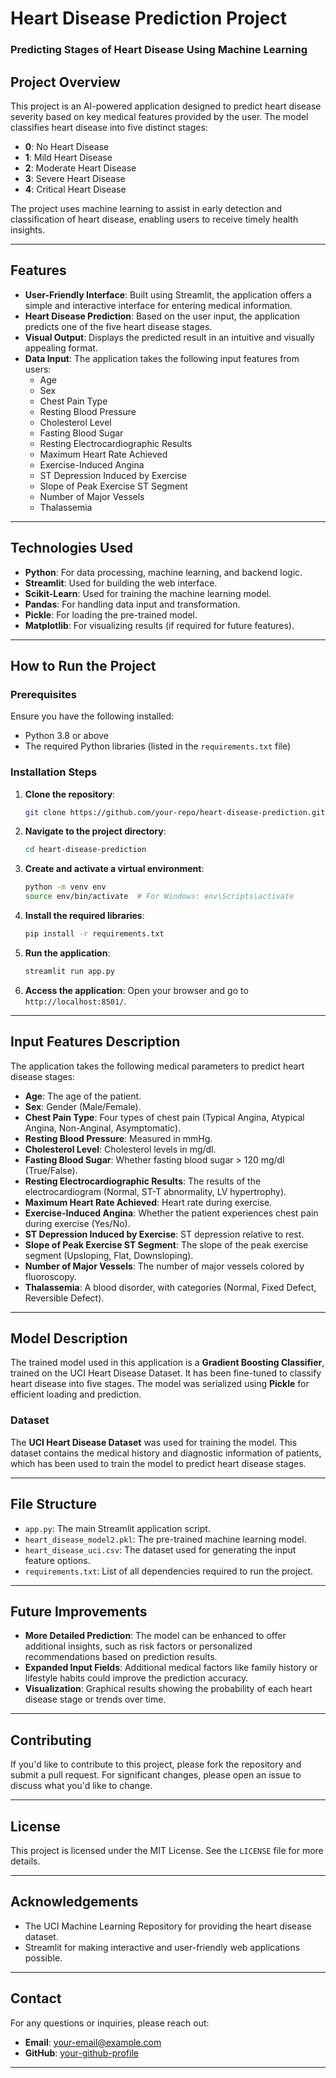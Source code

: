 # Heart Disease Prediction Project

### Predicting Stages of Heart Disease Using Machine Learning

## Project Overview
This project is an AI-powered application designed to predict heart disease severity based on key medical features provided by the user. The model classifies heart disease into five distinct stages:
- **0**: No Heart Disease
- **1**: Mild Heart Disease
- **2**: Moderate Heart Disease
- **3**: Severe Heart Disease
- **4**: Critical Heart Disease

The project uses machine learning to assist in early detection and classification of heart disease, enabling users to receive timely health insights.

---

## Features
- **User-Friendly Interface**: Built using Streamlit, the application offers a simple and interactive interface for entering medical information.
- **Heart Disease Prediction**: Based on the user input, the application predicts one of the five heart disease stages.
- **Visual Output**: Displays the predicted result in an intuitive and visually appealing format.
- **Data Input**: The application takes the following input features from users:
  - Age
  - Sex
  - Chest Pain Type
  - Resting Blood Pressure
  - Cholesterol Level
  - Fasting Blood Sugar
  - Resting Electrocardiographic Results
  - Maximum Heart Rate Achieved
  - Exercise-Induced Angina
  - ST Depression Induced by Exercise
  - Slope of Peak Exercise ST Segment
  - Number of Major Vessels
  - Thalassemia

---

## Technologies Used
- **Python**: For data processing, machine learning, and backend logic.
- **Streamlit**: Used for building the web interface.
- **Scikit-Learn**: Used for training the machine learning model.
- **Pandas**: For handling data input and transformation.
- **Pickle**: For loading the pre-trained model.
- **Matplotlib**: For visualizing results (if required for future features).

---

## How to Run the Project

### Prerequisites
Ensure you have the following installed:
- Python 3.8 or above
- The required Python libraries (listed in the `requirements.txt` file)

### Installation Steps
1. **Clone the repository**:
    ```bash
    git clone https://github.com/your-repo/heart-disease-prediction.git
    ```
2. **Navigate to the project directory**:
    ```bash
    cd heart-disease-prediction
    ```
3. **Create and activate a virtual environment**:
    ```bash
    python -m venv env
    source env/bin/activate  # For Windows: env\Scripts\activate
    ```
4. **Install the required libraries**:
    ```bash
    pip install -r requirements.txt
    ```

5. **Run the application**:
    ```bash
    streamlit run app.py
    ```

6. **Access the application**: Open your browser and go to `http://localhost:8501/`.

---

## Input Features Description
The application takes the following medical parameters to predict heart disease stages:
- **Age**: The age of the patient.
- **Sex**: Gender (Male/Female).
- **Chest Pain Type**: Four types of chest pain (Typical Angina, Atypical Angina, Non-Anginal, Asymptomatic).
- **Resting Blood Pressure**: Measured in mmHg.
- **Cholesterol Level**: Cholesterol levels in mg/dl.
- **Fasting Blood Sugar**: Whether fasting blood sugar > 120 mg/dl (True/False).
- **Resting Electrocardiographic Results**: The results of the electrocardiogram (Normal, ST-T abnormality, LV hypertrophy).
- **Maximum Heart Rate Achieved**: Heart rate during exercise.
- **Exercise-Induced Angina**: Whether the patient experiences chest pain during exercise (Yes/No).
- **ST Depression Induced by Exercise**: ST depression relative to rest.
- **Slope of Peak Exercise ST Segment**: The slope of the peak exercise segment (Upsloping, Flat, Downsloping).
- **Number of Major Vessels**: The number of major vessels colored by fluoroscopy.
- **Thalassemia**: A blood disorder, with categories (Normal, Fixed Defect, Reversible Defect).

---

## Model Description
The trained model used in this application is a **Gradient Boosting Classifier**, trained on the UCI Heart Disease Dataset. It has been fine-tuned to classify heart disease into five stages. The model was serialized using **Pickle** for efficient loading and prediction.

### Dataset
The **UCI Heart Disease Dataset** was used for training the model. This dataset contains the medical history and diagnostic information of patients, which has been used to train the model to predict heart disease stages.

---

## File Structure
- `app.py`: The main Streamlit application script.
- `heart_disease_model2.pkl`: The pre-trained machine learning model.
- `heart_disease_uci.csv`: The dataset used for generating the input feature options.
- `requirements.txt`: List of all dependencies required to run the project.

---

## Future Improvements
- **More Detailed Prediction**: The model can be enhanced to offer additional insights, such as risk factors or personalized recommendations based on prediction results.
- **Expanded Input Fields**: Additional medical factors like family history or lifestyle habits could improve the prediction accuracy.
- **Visualization**: Graphical results showing the probability of each heart disease stage or trends over time.

---

## Contributing
If you'd like to contribute to this project, please fork the repository and submit a pull request. For significant changes, please open an issue to discuss what you'd like to change.

---

## License
This project is licensed under the MIT License. See the `LICENSE` file for more details.

---

## Acknowledgements
- The UCI Machine Learning Repository for providing the heart disease dataset.
- Streamlit for making interactive and user-friendly web applications possible.

---

## Contact
For any questions or inquiries, please reach out:
- **Email**: your-email@example.com
- **GitHub**: [your-github-profile](https://github.com/your-profile)

---


